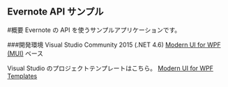 Evernote API サンプル
--
#概要
Evernote の API を使うサンプルアプリケーションです。

###開発環境
Visual Studio Community 2015 (.NET 4.6)
[Modern UI for WPF (MUI)](https://github.com/firstfloorsoftware/mui) ベース

Visual Studio のプロジェクトテンプレートはこちら。
[Modern UI for WPF Templates](https://visualstudiogallery.msdn.microsoft.com/7a4362a7-fe5d-4f9d-bc7b-0c0dc272fe31 "Modern UI for WPF Templates")
